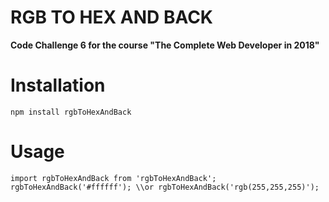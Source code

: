 # RGB TO HEX AND BACK
**Code Challenge 6 for the course "The Complete Web Developer in 2018"**
# Installation
  `npm install rgbToHexAndBack`
# Usage
`import rgbToHexAndBack from 'rgbToHexAndBack';`  
`rgbToHexAndBack('#ffffff'); \\or rgbToHexAndBack('rgb(255,255,255)');`